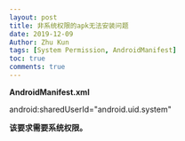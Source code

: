 ```yaml
---
layout: post
title: 非系统权限的apk无法安装问题
date: 2019-12-09
Author: Zhu Kun
tags: [System Permission, AndroidManifest]
toc: true
comments: true
---
```


**AndroidManifest.xml**

android:sharedUserId="android.uid.system"

**该要求需要系统权限。**